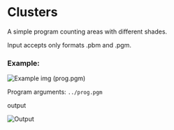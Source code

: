 # Clusters
A simple program counting areas with different shades.

Input accepts only formats .pbm and .pgm.

### Example:

  ![Example img][prog] 
  (prog.pgm)

  Program arguments: 
  `../prog.pgm`
  
  output
  
  ![Output][output]


[output]: https://github.com/PiotrZycki/Clusters/assets/96142056/1b97c444-8ec9-4f07-a515-7a2d15ff3977
[prog]: https://github.com/PiotrZycki/Clusters/assets/96142056/2886ea95-6a02-4e3d-8dba-8f9ad3f4fb0b
